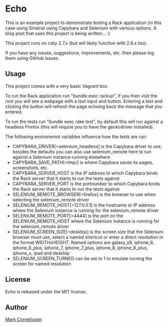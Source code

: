 Echo
==============
This is an example project to demonstrate testing a Rack application (in this case using Sinatra) using Capybara and Selenium with various options. A blog post that uses this project is being written... :)

This project runs on ruby 2.7.x (but will likely function with 2.6.x too).

If you have any issues, suggestions, improvements, etc. then please log them using GitHub issues.

Usage
-----
This project comes with a very basic Vagrant box.

To run the Rack application run "bundle exec rackup", if you then visit the root you will see a webpage with a text input and button. Entering a text and clicking the button will refresh the page echoing back the message that you entered.

To run the tests run "bundle exec rake test", by default this will run against a headless Firefox (this will require you to have the geckodriver installed).

The following environemnt variables influence how the tests are run:

* CAPYBARA\_DRIVER[=selenium\_headless] is the Capybara driver to use, besides the defaults you can also use selenium\_remote here to run against a Selenium instance running elsewhere
* CAPYBARA\_SAVE\_PATH[=tmp/] is where Capybara saves its pages, screenshots, etc.
* CAPYBARA\_SERVER\_HOST is the IP address to which Capybara binds the Rack server that it starts to run the tests against
* CAPYBARA\_SERVER\_PORT is the portnumber to which Capybara binds the Rack server that it starts to run the tests against
* SELENIUM\_REMOTE\_BROWSER[=firefox] is the browser to use when selecting the selenium\_remote driver
* SELENIUM\_REMOTE\_HOST[=127.0.0.1] is the hostname or IP address where the Selenium instance is running for the selenium\_remote driver
* SELENIUM\_REMOTE\_PORT[=4444] is the port on the SELENIUM\_REMOTE\_HOST where the Selenium instance is running for the selenium\_remote driver
* SELENIUM\_SCREEN\_SIZE[=desktop] is the screen size that the Selenium browser must use, select a named shortcut or enter a direct resolution in the format WIDTHxHEIGHT. Named options are galaxy\_s9, iphone\_6, iphone\_6\_plus, iphone\_7, iphone\_7\_plus, iphone\_8, iphone\_8\_plus, iphone\_x, ipad and desktop
* SELENIUM\_SCREEN\_TURNED can be set to 1 to emulate turning the screen for named resolution

License
-------
Echo is released under the MIT license.

Author
------
[Mark Cornelissen](https://github.com/mrkcor)
